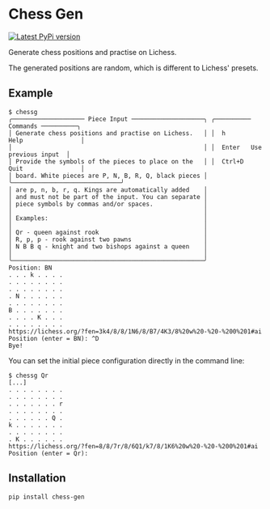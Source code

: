 # Chess Gen
[![Latest PyPi version](https://img.shields.io/pypi/v/chess-gen.svg)](https://pypi.org/project/chess-gen/)

Generate chess positions and practise on Lichess.

The generated positions are random, which is different to Lichess' presets.

## Example

```text
$ chessg
╭──────────────────── Piece Input ────────────────────╮ ╭────────── Commands ──────────╮
│ Generate chess positions and practise on Lichess.   │ │  h       Help                │
│                                                     │ │  Enter   Use previous input  │
│ Provide the symbols of the pieces to place on the   │ │  Ctrl+D  Quit                │
│ board. White pieces are P, N, B, R, Q, black pieces │ ╰──────────────────────────────╯
│ are p, n, b, r, q. Kings are automatically added    │                                 
│ and must not be part of the input. You can separate │                                 
│ piece symbols by commas and/or spaces.              │                                 
│                                                     │                                 
│ Examples:                                           │                                 
│                                                     │                                 
│ Qr - queen against rook                             │                                 
│ R, p, p - rook against two pawns                    │                                 
│ N B B q - knight and two bishops against a queen    │                                 
│                                                     │                                 
╰─────────────────────────────────────────────────────╯                                 
Position: BN 
. . . k . . . .
. . . . . . . .
. . . . . . . .
. N . . . . . .
. . . . . . . .
B . . . . . . .
. . . . K . . .
. . . . . . . .
https://lichess.org/?fen=3k4/8/8/1N6/8/B7/4K3/8%20w%20-%20-%200%201#ai
Position (enter = BN): ^D
Bye!
```

You can set the initial piece configuration directly in the command line:

```text
$ chessg Qr
[...]
. . . . . . . .
. . . . . . . .
. . . . . . . r
. . . . . . . .
. . . . . . Q .
k . . . . . . .
. . . . . . . .
. K . . . . . .
https://lichess.org/?fen=8/8/7r/8/6Q1/k7/8/1K6%20w%20-%20-%200%201#ai
Position (enter = Qr):
```

## Installation

```shell
pip install chess-gen
```
